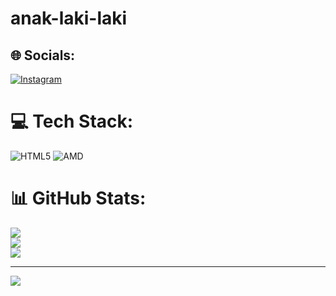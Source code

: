 # anak-laki-laki

## 🌐 Socials:
[![Instagram](https://img.shields.io/badge/Instagram-%23E4405F.svg?logo=Instagram&logoColor=white)](https://instagram.com/https://www.instagram.com/febriansahh__?igsh=MWlqamM5ZzZ6a2djcA==) 

# 💻 Tech Stack:
![HTML5](https://img.shields.io/badge/html5-%23E34F26.svg?style=for-the-badge&logo=html5&logoColor=white) ![AMD](https://img.shields.io/badge/AMD-%23000000.svg?style=for-the-badge&logo=amd&logoColor=white)
# 📊 GitHub Stats:
![](https://github-readme-stats.vercel.app/api?username=boyyee&theme=dark&hide_border=false&include_all_commits=false&count_private=false)<br/>
![](https://nirzak-streak-stats.vercel.app/?user=boyyee&theme=dark&hide_border=false)<br/>
![](https://github-readme-stats.vercel.app/api/top-langs/?username=boyyee&theme=dark&hide_border=false&include_all_commits=false&count_private=false&layout=compact)

---
[![](https://visitcount.itsvg.in/api?id=boyyee&icon=0&color=0)](https://visitcount.itsvg.in)

<!-- Proudly created with GPRM ( https://gprm.itsvg.in ) -->
